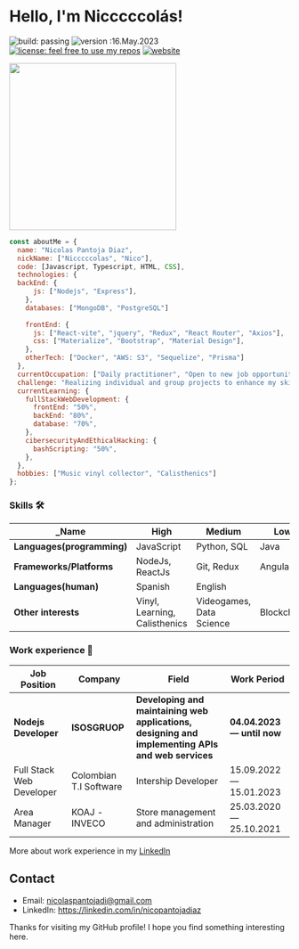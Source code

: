 # Hello, I'm Nicccccolás! 
![build: passing](https://img.shields.io/badge/build-passing-success) ![version :16.May.2023](https://img.shields.io/badge/version-16.May.2023-informational) [![license: feel free to use my repos](https://img.shields.io/badge/license-feel%20free%20to%20use%20my%20repos-success)](https://github.com/Nicccccolas) [![website](https://img.shields.io/badge/website-informational)](https://nicolaspantoja.netlify.app)

<img src="https://freight.cargo.site/w/450/i/4577c75a5321130c9d9162cda6949bef9a0317a8ff9ab8812b9a4d6601aa9b5f/Witch-Surprise-06.gif" width="300" >


```javascript
const aboutMe = {
  name: "Nicolas Pantoja Diaz",
  nickName: ["Nicccccolas", "Nico"],
  code: [Javascript, Typescript, HTML, CSS],
  technologies: {
  backEnd: {
      js: ["Nodejs", "Express"],
    },
    databases: ["MongoDB", "PostgreSQL"]
  
    frontEnd: {
      js: ["React-vite", "jquery", "Redux", "React Router", "Axios"],
      css: ["Materialize", "Bootstrap", "Material Design"],
    },
    otherTech: ["Docker", "AWS: S3", "Sequelize", "Prisma"]
  },
  currentOccupation: ["Daily practitioner", "Open to new job opportunities", "Ready for any backend project"."],
  challenge: "Realizing individual and group projects to enhance my skills and become highly competent.",
  currentLearning: {
    fullStackWebDevelopment: {
      frontEnd: "50%",
      backEnd: "80%",
      database: "70%",
    },
    cibersecurityAndEthicalHacking: {
      bashScripting: "50%",
    },
  },
  hobbies: ["Music vinyl collector", "Calisthenics"]
};
```


### Skills 🛠️

| _Name                      | High                          | Medium             | Low                            |
| -------------------------- | ----------------------------- | ------------------ | ------------------------------ |
| **Languages(programming)** | JavaScript                    | Python, SQL        | Java                           |
| **Frameworks/Platforms**   | NodeJs, ReactJs               | Git, Redux         | Angular                        |
| **Languages(human)**       | Spanish                       | English            |                                |
| **Other interests**        | Vinyl, Learning, Calisthenics | Videogames, Data Science         | Blockchain       |






### Work experience 👔

| Job Position               | Company                 | Field                                 | Work Period                |
| -------------------------- | ----------------------- | ------------------------------------- | -------------------------- |
| **Nodejs Developer**       | **ISOSGRUOP**           | **Developing and maintaining web applications, designing and implementing APIs and web services**                 | **04.04.2023 — until now** |
| Full Stack Web Developer   | Colombian T.I Software  | Intership Developer                   | 15.09.2022 — 15.01.2023    |
| Area Manager               | KOAJ -INVECO            | Store management and administration   | 25.03.2020 — 25.10.2021    |

More about work experience in my [LinkedIn](https://www.linkedin.com/in/nicopantojadiaz/)

## Contact
- Email: nicolaspantojadi@gmail.com
- LinkedIn: https://linkedin.com/in/nicopantojadiaz

Thanks for visiting my GitHub profile! I hope you find something interesting here.
